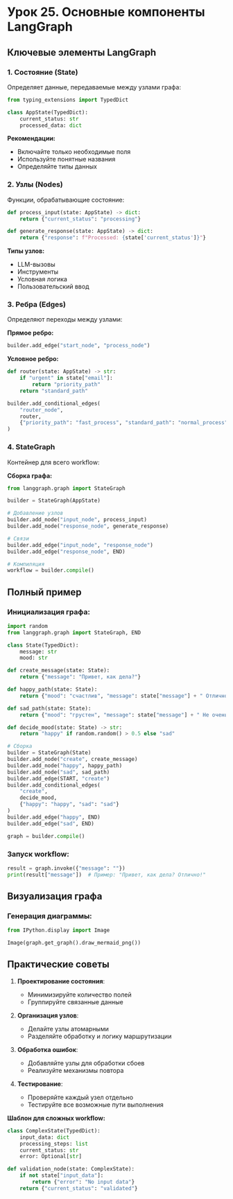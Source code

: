 # Урок 25. Основные компоненты LangGraph

## Ключевые элементы LangGraph

### 1. Состояние (State)

Определяет данные, передаваемые между узлами графа:

```python
from typing_extensions import TypedDict

class AppState(TypedDict):
    current_status: str
    processed_data: dict
```

**Рекомендации:**

- Включайте только необходимые поля
- Используйте понятные названия
- Определяйте типы данных

### 2. Узлы (Nodes)

Функции, обрабатывающие состояние:

```python
def process_input(state: AppState) -> dict:
    return {"current_status": "processing"}

def generate_response(state: AppState) -> dict:
    return {"response": f"Processed: {state['current_status']}"}
```

**Типы узлов:**

- LLM-вызовы
- Инструменты
- Условная логика
- Пользовательский ввод

### 3. Ребра (Edges)

Определяют переходы между узлами:

**Прямое ребро:**

```python
builder.add_edge("start_node", "process_node")
```

**Условное ребро:**

```python
def router(state: AppState) -> str:
    if "urgent" in state["email"]:
        return "priority_path"
    return "standard_path"

builder.add_conditional_edges(
    "router_node",
    router,
    {"priority_path": "fast_process", "standard_path": "normal_process"}
)
```

### 4. StateGraph

Контейнер для всего workflow:

**Сборка графа:**

```python
from langgraph.graph import StateGraph

builder = StateGraph(AppState)

# Добавление узлов
builder.add_node("input_node", process_input)
builder.add_node("response_node", generate_response)

# Связи
builder.add_edge("input_node", "response_node")
builder.add_edge("response_node", END)

# Компиляция
workflow = builder.compile()
```

## Полный пример

### Инициализация графа:

```python
import random
from langgraph.graph import StateGraph, END

class State(TypedDict):
    message: str
    mood: str

def create_message(state: State):
    return {"message": "Привет, как дела?"}

def happy_path(state: State):
    return {"mood": "счастлив", "message": state["message"] + " Отлично!"}

def sad_path(state: State):
    return {"mood": "грустен", "message": state["message"] + " Не очень..."}

def decide_mood(state: State) -> str:
    return "happy" if random.random() > 0.5 else "sad"

# Сборка
builder = StateGraph(State)
builder.add_node("create", create_message)
builder.add_node("happy", happy_path)
builder.add_node("sad", sad_path)
builder.add_edge(START, "create")
builder.add_conditional_edges(
    "create",
    decide_mood,
    {"happy": "happy", "sad": "sad"}
)
builder.add_edge("happy", END)
builder.add_edge("sad", END)

graph = builder.compile()
```

### Запуск workflow:

```python
result = graph.invoke({"message": ""})
print(result["message"])  # Пример: "Привет, как дела? Отлично!"
```

## Визуализация графа

### Генерация диаграммы:

```python
from IPython.display import Image

Image(graph.get_graph().draw_mermaid_png())
```

## Практические советы

1. **Проектирование состояния**:

   - Минимизируйте количество полей
   - Группируйте связанные данные

2. **Организация узлов**:

   - Делайте узлы атомарными
   - Разделяйте обработку и логику маршрутизации

3. **Обработка ошибок**:

   - Добавляйте узлы для обработки сбоев
   - Реализуйте механизмы повтора

4. **Тестирование**:
   - Проверяйте каждый узел отдельно
   - Тестируйте все возможные пути выполнения

**Шаблон для сложных workflow:**

```python
class ComplexState(TypedDict):
    input_data: dict
    processing_steps: list
    current_status: str
    error: Optional[str]

def validation_node(state: ComplexState):
    if not state["input_data"]:
        return {"error": "No input data"}
    return {"current_status": "validated"}
```

